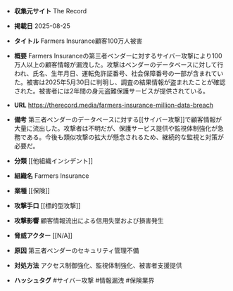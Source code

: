 - **収集元サイト**
The Record

- **掲載日**
2025-08-25

- **タイトル**
Farmers Insurance顧客100万人被害

- **概要**
Farmers Insuranceの第三者ベンダーに対するサイバー攻撃により100万人以上の顧客情報が漏洩した。攻撃はベンダーのデータベースに対して行われ、氏名、生年月日、運転免許証番号、社会保障番号の一部が含まれていた。被害は2025年5月30日に判明し、調査の結果情報が盗まれたことが確認された。被害者には2年間の身元盗難保護サービスが提供されている。

- **URL**
https://therecord.media/farmers-insurance-million-data-breach

- **備考**
第三者ベンダーのデータベースに対する[[サイバー攻撃]]で顧客情報が大量に流出した。攻撃者は不明だが、保護サービス提供や監視体制強化が急務である。今後も類似攻撃の拡大が懸念されるため、継続的な監視と対策が必要だ。

- **分類**
[[他組織インシデント]]

- **組織名**
Farmers Insurance

- **業種**
[[保険]]

- **攻撃手口**
[[標的型攻撃]]

- **攻撃影響**
顧客情報流出による信用失墜および損害発生

- **脅威アクター**
[[N/A]]

- **原因**
第三者ベンダーのセキュリティ管理不備

- **対処方法**
アクセス制御強化、監視体制強化、被害者支援提供

- **ハッシュタグ**
#サイバー攻撃 #情報漏洩 #保険業界
